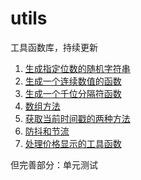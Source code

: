 # utils
工具函数库，持续更新

1. [生成指定位数的随机字符串](/common/randomString.js)
2. [生成一个连续数值的函数](/common/generateArray.js)
3. [生成一个千位分隔符函数](/common/toThousands.js)
4. [数组方法](/common/Array2String.js)
5. [获取当前时间戳的两种方法](/common/date.js)
6. [防抖和节流](/common/debounce-throttle.js)
7. [处理价格显示的工具函数](/common/formatPrice.js)

但完善部分：单元测试

